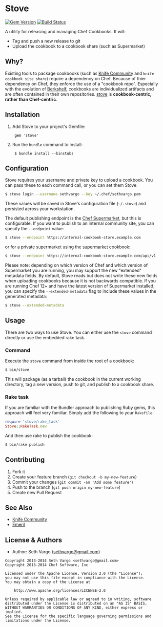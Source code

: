 Stove
=====
[![Gem Version](http://img.shields.io/gem/v/stove.svg?style=flat-square)][gem]
[![Build Status](http://img.shields.io/travis/sethvargo/stove.svg?style=flat-square)][travis]

[gem]: https://rubygems.org/gems/stove
[travis]: http://travis-ci.org/sethvargo/stove

A utility for releasing and managing Chef Cookbooks. It will:

- Tag and push a new release to git
- Upload the cookbook to a cookbook share (such as Supermarket)


Why?
----
Existing tools to package cookbooks (such as [Knife Community](https://github.com/miketheman/knife-community) and `knife cookbook site share`) require a dependency on Chef. Because of thier dependency on Chef, they enforce the use of a "cookbook repo". Especially with the evolution of [Berkshelf](https://github.com/RiotGames/berkshelf), cookbooks are individualized artifacts and are often contained in their own repositories. [stove](https://github.com/sethvargo/stove) is **cookbook-centric, rather than Chef-centric**.


Installation
------------
1. Add Stove to your project's Gemfile:

        gem 'stove'

2. Run the `bundle` command to install:

        $ bundle install --binstubs


Configuration
-------------
Stove requires your username and private key to upload a cookbook. You can pass these to each command call, or you can set them Stove:

```bash
$ stove login --username sethvargo --key ~/.chef/sethvargo.pem
```

These values will be saved in Stove's configuration file (`~/.stove`) and persisted across your workstation.

The default publishing endpoint is the [Chef Supermarket](https://supermarket.chef.io), but this is configurable. If you want to publish to an internal community site, you can specify the `--endpoint` value:

```bash
$ stove --endpoint https://internal-cookbook-store.example.com
```

or for a private supermarket using the [supermarket](https://supermarket.chef.io/cookbooks/supermarket) cookbook:

```bash
$ stove --endpoint https://internal-cookbook-store.example.com/api/v1
```

Please note: depending on which version of Chef and which version of Supermarket you are running, you may support the new "extended" metadata fields. By default, Stove reads but does not write these new fields when uploading cookbooks because it is not backwards compatible. If you are running Chef 12+ and have the latest version of Supermarket installed, you can specify the `--extended-metadata` flag to include these values in the
generated metadata:

```bash
$ stove --extended-metadata
```

Usage
-----
There are two ways to use Stove. You can either use the `stove` command directly or use the embedded rake task.

### Command
Execute the `stove` command from inside the root of a cookbook:

```bash
$ bin/stove
```

This will package (as a tarball) the cookbook in the current working directory, tag a new version, push to git, and publish to a cookbook share.

### Rake task
If you are familiar with the Bundler approach to publishing Ruby gems, this approach will feel very familiar. Simply add the following to your `Rakefile`:

```ruby
require 'stove/rake_task'
Stove::RakeTask.new
```

And then use rake to publish the cookbook:

```bash
$ bin/rake publish
```


Contributing
------------
1. Fork it
2. Create your feature branch (`git checkout -b my-new-feature`)
3. Commit your changes (`git commit -am 'Add some feature'`)
4. Push to the branch (`git push origin my-new-feature`)
5. Create new Pull Request


See Also
--------
- [Knife Community](https://github.com/miketheman/knife-community)
- [Emeril](https://github.com/fnichol/emeril)


License & Authors
-----------------
- Author: Seth Vargo (sethvargo@gmail.com)

```text
Copyright 2013-2014 Seth Vargo <sethvargo@gmail.com>
Copyright 2013-2014 Chef Software, Inc

Licensed under the Apache License, Version 2.0 (the "License");
you may not use this file except in compliance with the License.
You may obtain a copy of the License at

    http://www.apache.org/licenses/LICENSE-2.0

Unless required by applicable law or agreed to in writing, software
distributed under the License is distributed on an "AS IS" BASIS,
WITHOUT WARRANTIES OR CONDITIONS OF ANY KIND, either express or implied.
See the License for the specific language governing permissions and
limitations under the License.
```
